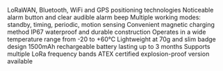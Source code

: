 LoRaWAN, Bluetooth, WiFi and GPS positioning technologies
Noticeable alarm button and clear audible alarm beep
Multiple working modes: standby, timing, periodic, motion sensing
Convenient magnetic charging method
IP67 waterproof and durable construction
Operates in a wide temperature range from -20 to +60°C
Lightweight at 70g and slim badge design
1500mAh rechargeable battery lasting up to 3 months
Supports multiple LoRa frequency bands
ATEX certified explosion-proof version available
